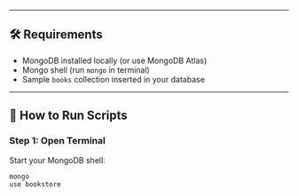 
---

## 🛠 Requirements

- MongoDB installed locally (or use MongoDB Atlas)
- Mongo shell (run `mongo` in terminal)
- Sample `books` collection inserted in your database

---

## 🚀 How to Run Scripts

### Step 1: Open Terminal

Start your MongoDB shell:

```bash
mongo
use bookstore
